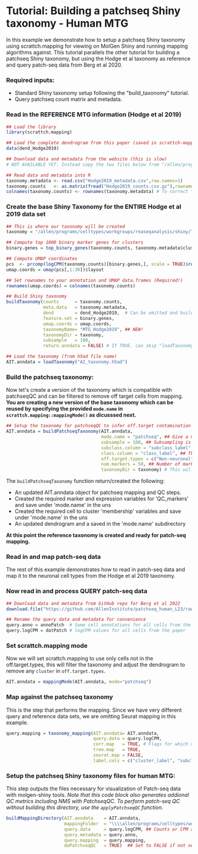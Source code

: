 # Tutorial: Building a patchseq Shiny taxonomy - Human MTG

In this example we demonstrate how to setup a patchseq Shiny taxonomy using scrattch.mapping for viewing on MolGen Shiny and running mapping algorithms against. This tutorial parallels the other tutorial for building a patchseq Shiny taxonomy, but using the Hodge et al taxonomy as reference and query patch-seq data from Berg et al 2020.  

### Required inputs:

* Standard Shiny taxonomy setup following the "build_taxonomy" tutorial.
* Query patchseq count matrix and metadata.

### Read in the REFERENCE MTG information (Hodge et al 2019)
```R
## Load the library
library(scrattch.mapping)

## Load the complete dendrogram from this paper (saved in scrattch-mapping)
data(dend_Hodge2019) 

## Download data and metadata from the website (this is slow)
# NOT AVAILABLE YET. Instead copy the two files below from "/allen/programs/celltypes/workgroups/rnaseqanalysis/shiny/Taxonomies/AIT15.2/" to your working directory

## Read data and metadata into R
taxonomy.metadata <- read.csv("Hodge2019_metadata.csv",row.names=1)
taxonomy.counts   <- as.matrix(fread("Hodge2019_counts.csv.gz"),rownames=1)
colnames(taxonomy.counts) <- rownames(taxonomy.metadata) # To correct "-" to "." conversion introduced at some point. 
```

### Create the base Shiny Taxonomy for the ENTIRE Hodge et al 2019 data set
```R
## This is where our taxonomy will be created
taxonomy = "/allen/programs/celltypes/workgroups/rnaseqanalysis/shiny/Taxonomies/AIT15.2/"

## Compute top 1000 binary marker genes for clusters
binary.genes = top_binary_genes(taxonomy.counts, taxonomy.metadata$cluster_label, 1000)

## Compute UMAP coordinates
pcs  <- prcomp(logCPM(taxonomy.counts)[binary.genes,], scale = TRUE)$rotation
umap.coords = umap(pcs[,1:30])$layout

## Set rownames to your annotation and UMAP data.frames (Required!)
rownames(umap.coords) = colnames(taxonomy.counts)

## Build Shiny taxonomy 
buildTaxonomy(counts      = taxonomy.counts,
              meta.data   = taxonomy.metadata,
              dend        = dend_Hodge2019,  # Can be omitted and buildTaxonomy will generate a dendrogram
              feature.set = binary.genes,
              umap.coords = umap.coords,
              taxonomyName= "MTG_Hodge2019", ## NEW!
              taxonomyDir = taxonomy,
              subsample   = 100,
              return.anndata = FALSE) # If TRUE, can skip "loadTaxonomy" step

## Load the taxonomy (from h5ad file name)
AIT.anndata = loadTaxonomy("AI_taxonomy.h5ad")
```

### Build the patchseq taxonomy:

Now let's create a version of the taxonomy which is compatible with patchseqQC and can be filtered to remove off target cells from mapping. **You are creating a new version of the base taxonomy which can be reused by specifying the provided `mode.name` in `scrattch.mapping::mappingMode()` as dicusssed next.**

```R
## Setup the taxonomy for patchseqQC to infer off.target contamination
AIT.anndata = buildPatchseqTaxonomy(AIT.anndata,
                                    mode.name = "patchseq", ## Give a name to off.target filterd taxonomy
                                    subsample = 100, ## Subsampling is only for PatchseqQC contamination calculation.
                                    subclass.column = "subclass_label", 
                                    class.column = "class_label", ## The column by which off-target types are determined.
                                    off.target.types = c("Non-neuronal"), ## The off-target class.column labels for patchseqQC.
                                    num.markers = 50, ## Number of markers for each annotation in `class_label`
                                    taxonomyDir = taxonomy) # This will create a subfolder in the reference taxonomy directory
```
The `buildPatchseqTaxonomy` function return/created the following:

* An updated AIT.anndata object for patchseq mapping and QC steps.
* Created the required marker and expression variables for 'QC_markers' and save under 'mode.name' in the uns
* Created the required cell to cluster 'membership' variables and save under 'mode.name' in the uns
* An updated dendrogram and a saved in the 'mode.name' subdirectory

**At this point the reference taxonomy is created and ready for patch-seq mapping.**


### Read in and map patch-seq data

The rest of this example demonstrates how to read in patch-seq data and map it to the neuronal cell types from the Hodge et al 2019 taxonomy. 

### Now read in and process QUERY patch-seq data
```R
## Download data and metadata from GitHub repo for Berg et al 2022
download.file("https://github.com/AllenInstitute/patchseq_human_L23/raw/master/data/input_patchseq_data_sets.RData","patchseq.RData",mode="wb")

## Rename the query data and metadata for convenience
query.anno = annoPatch  # Some cell annotations for all cells from the paper 
query.logCPM = datPatch # logCPM values for all cells from the paper
```


### Set scrattch.mapping mode

Now we will set scrattch.mapping to use only cells not in the off.target.types, this will filter the taxonomy and adjust the dendrogram to remove any `cluster` in `off.target.types`.
```R
AIT.anndata = mappingMode(AIT.anndata, mode="patchseq")
```

### Map against the patchseq taxonomy

This is the step that performs the mapping.  Since we have very different query and reference data sets, we are omitting Seurat mapping in this example. 

```R
query.mapping = taxonomy_mapping(AIT.anndata= AIT.anndata,
                                 query.data = query.logCPM, 
                                 corr.map   = TRUE, # Flags for which mapping algorithms to run
                                 tree.map   = TRUE, 
                                 seurat.map = FALSE, 
                                 label.cols = c("cluster_label", "subclass_label" ,"class_label")) # Columns to map against from AIT.anndata$obs
```

### Setup the patchseq Shiny taxonomy files for human MTG:

This step outputs the files necessary for visualization of Patch-seq data with molgen-shiny tools.  *Note that this code block also generates addional QC metrics including NMS with PatchseqQC.  To perform patch-seq QC without building this directory, use the `applyPatchseqQC` function.*

```R
buildMappingDirectory(AIT.anndata    = AIT.anndata, 
                      mappingFolder  = "\\\\allen/programs/celltypes/workgroups/rnaseqanalysis/shiny/Taxonomies/AIT15.2/TEST",
                      query.data     = query.logCPM, ## Counts or CPM are required here, but function can convert from log to linear values
                      query.metadata = query.anno,
                      query.mapping  = query.mapping,
                      doPatchseqQC   = TRUE)  ## Set to FALSE if not needed or if buildPatchseqTaxonomy was not run.
```